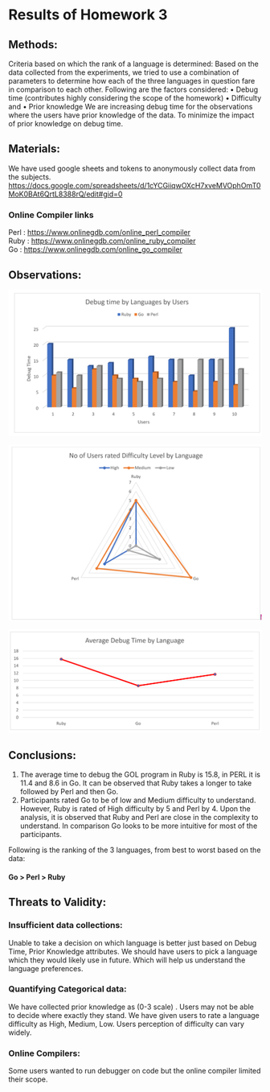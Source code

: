 # Results of Homework 3
## Methods:
Criteria based on which the rank of a language is determined:
Based on the data collected from the experiments, we tried to use a combination of parameters to determine how each of the three languages in question fare in comparison to each other. Following are the factors considered:
•	Debug time (contributes highly considering the scope of the homework)
•	Difficulty and
•	Prior knowledge
We are increasing debug time for the observations where the users have prior knowledge of the data. To minimize the impact of prior knowledge on debug time.

## Materials:
We have used google sheets and tokens to anonymously collect data from the subjects. 
https://docs.google.com/spreadsheets/d/1cYCGiiqwOXcH7xveMVOphOmT0MoK0BAt6QrtL8388rQ/edit#gid=0

### Online Compiler links
Perl : https://www.onlinegdb.com/online_perl_compiler
<br />
Ruby : https://www.onlinegdb.com/online_ruby_compiler
<br />
Go : https://www.onlinegdb.com/online_go_compiler

## Observations:
![](debugtime.PNG)

![](Difficulty.PNG)

![](AverageTime.PNG)

## Conclusions:
1.  The average time to debug the GOL program in Ruby is 15.8, in PERL it is 11.4 and 8.6 in Go. It can be observed that Ruby takes a longer to take followed by Perl and then Go.
2.  Participants rated Go to be of low and Medium difficulty to understand. However, Ruby is rated of High difficulty by 5 and Perl by 4. Upon the analysis, it is observed that Ruby and Perl are close in the complexity to understand. In comparison Go looks to be more intuitive for most of the participants.

Following is the ranking of the 3 languages, from best to worst based on the data:
<br />
#### Go > Perl > Ruby

## Threats to Validity:
### Insufficient data collections: 
Unable to take a decision on which language is better just based on Debug Time, Prior Knowledge attributes.
We should have users to pick a language which they would likely use in future. Which will help us understand the language preferences.

### Quantifying Categorical data: 
We have collected prior knowledge as (0-3 scale) . Users may not be able to decide where exactly they stand. 
We have given users to rate a language difficulty as High, Medium, Low. Users perception of difficulty can vary widely.
### Online Compilers:
Some users wanted to run debugger on code but the online compiler limited their scope.


